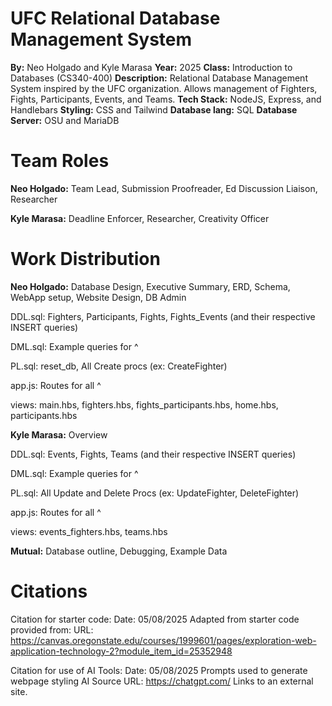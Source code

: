# UFC Relational Database Management System

**By:** Neo Holgado and Kyle Marasa
**Year:** 2025
**Class:** Introduction to Databases (CS340-400)
**Description:** Relational Database Management System inspired by the UFC organization. Allows management of Fighters, Fights, Participants, Events, and Teams.
**Tech Stack:** NodeJS, Express, and Handlebars
**Styling:** CSS and Tailwind
**Database lang:** SQL
**Database Server:** OSU and MariaDB

# Team Roles
**Neo Holgado:** Team Lead, Submission Proofreader, Ed Discussion Liaison, Researcher

**Kyle Marasa:** Deadline Enforcer, Researcher, Creativity Officer

# Work Distribution
**Neo Holgado:**
  Database Design,
  Executive Summary,
  ERD,
  Schema,
  WebApp setup,
  Website Design,
  DB Admin
  
  DDL.sql: Fighters, Participants, Fights, Fights_Events (and their respective INSERT queries)
  
  DML.sql: Example queries for ^
  
  PL.sql: reset_db, All Create procs (ex: CreateFighter)
  
  app.js: Routes for all ^
  
  views: main.hbs, fighters.hbs, fights_participants.hbs, home.hbs, participants.hbs

**Kyle Marasa:**
  Overview
  
  DDL.sql: Events, Fights, Teams (and their respective INSERT queries)
  
  DML.sql: Example queries for ^
  
  PL.sql: All Update and Delete Procs (ex: UpdateFighter, DeleteFighter)
  
  app.js: Routes for all ^
  
  views: events_fighters.hbs, teams.hbs
  
**Mutual:**
  Database outline,
  Debugging,
  Example Data
  
# Citations
Citation for starter code:
Date: 05/08/2025
Adapted from starter code provided from:
URL: https://canvas.oregonstate.edu/courses/1999601/pages/exploration-web-application-technology-2?module_item_id=25352948 

Citation for use of AI Tools:
Date: 05/08/2025
Prompts used to generate webpage styling
AI Source URL: https://chatgpt.com/
Links to an external site. 
